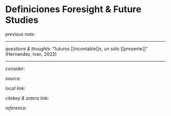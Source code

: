 # Definiciones Foresight & Future Studies

_previous note:_

---

_questions & thoughts:_
"futuros [[incontable]]s, un sólo [[presente]]" (Hernandez, Ivan, 2022)

---

_consider:_

_source:_

_local link:_

_citekey & zotero link:_

_reference:_